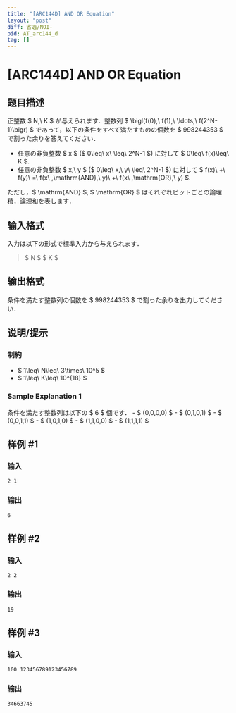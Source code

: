 ```yaml
---
title: "[ARC144D] AND OR Equation"
layout: "post"
diff: 省选/NOI-
pid: AT_arc144_d
tag: []
---
```


# [ARC144D] AND OR Equation

## 题目描述

[problemUrl]: https://atcoder.jp/contests/arc144/tasks/arc144_d

正整数 $ N,\ K $ が与えられます．整数列 $ \bigl(f(0),\ f(1),\ \ldots,\ f(2^N-1)\bigr) $ であって，以下の条件をすべて満たすものの個数を $ 998244353 $ で割った余りを答えてください．

- 任意の非負整数 $ x $ ($ 0\leq\ x\ \leq\ 2^N-1 $) に対して $ 0\leq\ f(x)\leq\ K $.
- 任意の非負整数 $ x,\ y $ ($ 0\leq\ x,\ y\ \leq\ 2^N-1 $) に対して $ f(x)\ +\ f(y)\ =\ f(x\ \,\mathrm{AND}\,\ y)\ +\ f(x\ \,\mathrm{OR}\,\ y) $.

ただし，$ \mathrm{AND} $, $ \mathrm{OR} $ はそれぞれビットごとの論理積，論理和を表します．

## 输入格式

入力は以下の形式で標準入力から与えられます．

> $ N $ $ K $

## 输出格式

条件を満たす整数列の個数を $ 998244353 $ で割った余りを出力してください．

## 说明/提示

### 制約

- $ 1\leq\ N\leq\ 3\times\ 10^5 $
- $ 1\leq\ K\leq\ 10^{18} $

### Sample Explanation 1

条件を満たす整数列は以下の $ 6 $ 個です． - $ (0,0,0,0) $ - $ (0,1,0,1) $ - $ (0,0,1,1) $ - $ (1,0,1,0) $ - $ (1,1,0,0) $ - $ (1,1,1,1) $

## 样例 #1

### 输入

```
2 1
```

### 输出

```
6
```

## 样例 #2

### 输入

```
2 2
```

### 输出

```
19
```

## 样例 #3

### 输入

```
100 123456789123456789
```

### 输出

```
34663745
```

